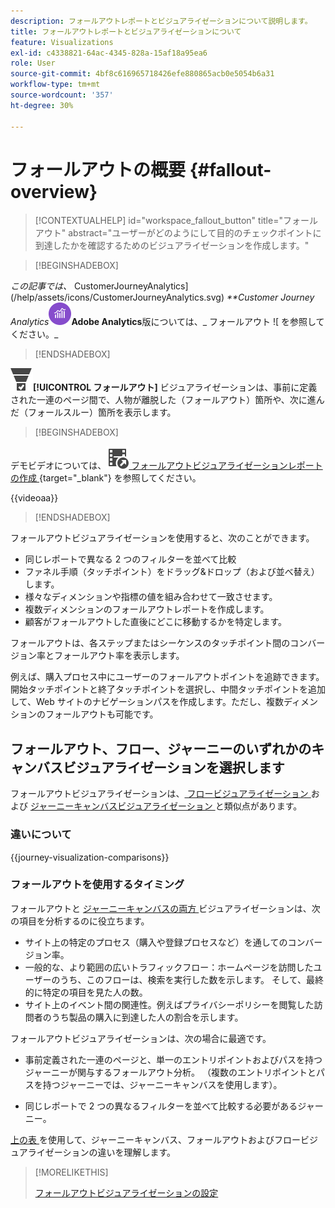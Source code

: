 ```yaml
---
description: フォールアウトレポートとビジュアライゼーションについて説明します。
title: フォールアウトレポートとビジュアライゼーションについて
feature: Visualizations
exl-id: c4338821-64ac-4345-828a-15af18a95ea6
role: User
source-git-commit: 4bf8c616965718426efe880865acb0e5054b6a31
workflow-type: tm+mt
source-wordcount: '357'
ht-degree: 30%

---
```


# フォールアウトの概要 {#fallout-overview}

<!-- markdownlint-disable MD034 -->

>[!CONTEXTUALHELP]
>id="workspace_fallout_button"
>title="フォールアウト"
>abstract="ユーザーがどのようにして目的のチェックポイントに到達したかを確認するためのビジュアライゼーションを作成します。"

<!-- markdownlint-enable MD034 -->


>[!BEGINSHADEBOX]

_この記事では、_ CustomerJourneyAnalytics](/help/assets/icons/CustomerJourneyAnalytics.svg) _**Customer Journey Analytics![ のフォールアウトビジュアライゼーションについて説明します**。_<br/>_[ この記事の ](https://experienceleague.adobe.com/en/docs/analytics/analyze/analysis-workspace/visualizations/fallout/fallout-flow)AdobeAnalytics](/help/assets/icons/AdobeAnalytics.svg)_**Adobe Analytics**版については、_ フォールアウト ![ を参照してください。_

>[!ENDSHADEBOX]

![ コンバージョンファネル ](/help/assets/icons/ConversionFunnel.svg)**[!UICONTROL フォールアウト]** ビジュアライゼーションは、事前に定義された一連のページ間で、人物が離脱した（フォールアウト）箇所や、次に進んだ（フォールスルー）箇所を表示します。


>[!BEGINSHADEBOX]

デモビデオについては、![VideoCheckedOut](/help/assets/icons/VideoCheckedOut.svg)[ フォールアウトビジュアライゼーションレポートの作成 ](https://video.tv.adobe.com/v/345883/?quality=12&learn=on){target="_blank"} を参照してください。

{{videoaa}}

>[!ENDSHADEBOX]


フォールアウトビジュアライゼーションを使用すると、次のことができます。

* 同じレポートで異なる 2 つのフィルターを並べて比較
* ファネル手順（タッチポイント）をドラッグ&amp;ドロップ（および並べ替え）します。
* 様々なディメンションや指標の値を組み合わせて一致させます。
* 複数ディメンションのフォールアウトレポートを作成します。
* 顧客がフォールアウトした直後にどこに移動するかを特定します。

フォールアウトは、各ステップまたはシーケンスのタッチポイント間のコンバージョン率とフォールアウト率を表示します。

例えば、購入プロセス中にユーザーのフォールアウトポイントを追跡できます。 開始タッチポイントと終了タッチポイントを選択し、中間タッチポイントを追加して、Web サイトのナビゲーションパスを作成します。ただし、複数ディメンションのフォールアウトも可能です。

## フォールアウト、フロー、ジャーニーのいずれかのキャンバスビジュアライゼーションを選択します

フォールアウトビジュアライゼーションは、[ フロービジュアライゼーション ](/help/analysis-workspace/visualizations/c-flow/flow.md) および [ジャーニーキャンバスビジュアライゼーション ](/help/analysis-workspace/visualizations/journey-canvas/journey-canvas.md) と類似点があります。

### 違いについて

<!-- Information in this snippet is shared between Journey canvas, Fallout, and Flow visualization docs -->

{{journey-visualization-comparisons}}

### フォールアウトを使用するタイミング

フォールアウトと [ジャーニーキャンバスの両方 ](/help/analysis-workspace/visualizations/journey-canvas/journey-canvas.md) ビジュアライゼーションは、次の項目を分析するのに役立ちます。

* サイト上の特定のプロセス（購入や登録プロセスなど）を通してのコンバージョン率。
* 一般的な、より範囲の広いトラフィックフロー：ホームページを訪問したユーザーのうち、このフローは、検索を実行した数を示します。 そして、最終的に特定の項目を見た人の数。
* サイト上のイベント間の関連性。例えばプライバシーポリシーを閲覧した訪問者のうち製品の購入に到達した人の割合を示します。

フォールアウトビジュアライゼーションは、次の場合に最適です。

* 事前定義された一連のページと、単一のエントリポイントおよびパスを持つジャーニーが関与するフォールアウト分析。 （複数のエントリポイントとパスを持つジャーニーでは、ジャーニーキャンバスを使用します）。

* 同じレポートで 2 つの異なるフィルターを並べて比較する必要があるジャーニー。

[ 上の表 ](#understand-the-differences) を使用して、ジャーニーキャンバス、フォールアウトおよびフロービジュアライゼーションの違いを理解します。

>[!MORELIKETHIS]
>
>[フォールアウトビジュアライゼーションの設定](configuring-fallout.md)



